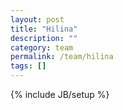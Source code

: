 ```yaml
---
layout: post
title: "Hilina"
description: ""
category: team
permalink: /team/hilina
tags: []
---
```

{% include JB/setup %}
